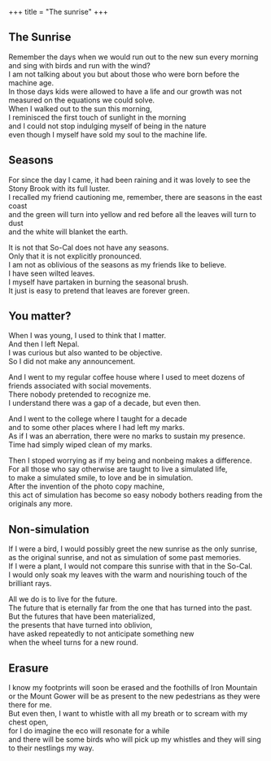 +++
title = "The sunrise"
+++

## The Sunrise

Remember the days when we would run out to the new sun every morning and sing with birds and run with the wind?  
I am not talking about you but about those who were born before the machine age.  
In those days kids were allowed to have a life and our growth was not measured on the equations we could solve.  
When I walked out to the sun this morning,  
I reminisced the first touch of sunlight in the morning  
and I could not stop indulging myself of being in the nature  
even though I myself have sold my soul to the machine life.  

## Seasons
For since the day I came, it had been raining and it was lovely to see the Stony Brook with its full luster.  
I recalled my friend cautioning me, remember, there are seasons in the east coast  
and the green will turn into yellow and red before all the leaves will turn to dust  
and the white will blanket the earth. 

It is not that So-Cal does not have any seasons.  
Only that it is not explicitly pronounced.  
I am not as oblivious of the seasons as my friends like to believe.  
I have seen wilted leaves.  
I myself have partaken in burning the seasonal brush.  
It just is easy to pretend that leaves are forever green. 

## You matter?
When I was young, I used to think that I matter.  
And then I left Nepal.  
I was curious but also wanted to be objective.  
So I did not make any announcement.  

And I went to my regular coffee house where I used to meet dozens of friends associated with social movements.  
There nobody pretended to recognize me.  
I understand there was a gap of a decade, but even then.  

And I went to the college where I taught for a decade  
and to some other places where I had left my marks.  
As if I was an aberration, there were no marks to sustain my presence.  
Time had simply wiped clean of my marks. 

Then I stoped worrying as if my being and nonbeing makes a difference.  
For all those who say otherwise are taught to live a simulated life,  
to make a simulated smile, to love and be in simulation.  
After the invention of the photo copy machine,  
this act of simulation has become so easy nobody bothers reading from the originals any more. 

## Non-simulation
If I were a bird, I would possibly greet the new sunrise as the only sunrise, as the original sunrise, and not as simulation of some past memories.  
If I were a plant, I would not compare this sunrise with that in the So-Cal.  
I would only soak my leaves with the warm and nourishing touch of the brilliant rays. 

All we do is to live for the future.  
The future that is eternally far from the one that has turned into the past.  
But the futures that have been materialized,  
the presents that have turned into oblivion,  
have asked repeatedly to not anticipate something new  
when the wheel turns for a new round. 

## Erasure
I know my footprints will soon be erased 
and the foothills of Iron Mountain or the Mount Gower will be as present to the new pedestrians as they were there for me.  
But even then, I want to whistle with all my breath or to scream with my chest open,  
for I do imagine the eco will resonate for a while  
and there will be some birds who will pick up my whistles and they will sing to their nestlings my way.